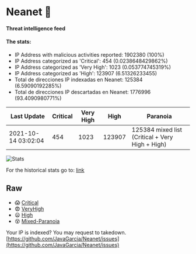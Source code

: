 # Neanet :hocho:
#### Threat intelligence feed
#### The stats:

- IP Address with malicious activities reported: 1902380 (100%)
- IP Address categorized as 'Critical':  454 (0.0238648429862%)
- IP Address categorized as 'Very High':  1023 (0.053774745319%)
- IP Address categorized as 'High':  123907 (6.51326233455)
- Total de direcciones IP indexadas en Neanet:  125384 (6.59090192285%)
- Total de direcciones IP descartadas en Neanet:  1776996 (93.4090980771%)

| Last Update | Critical | Very High | High | Paranoia |
| --- | --- | --- | --- | --- |
| 2021-10-14 03:02:04 | 454 | 1023 | 123907 | 125384 mixed list (Critical + Very High + High)|

![Stats](https://docs.google.com/spreadsheets/d/e/2PACX-1vSnaNMIXVabIpDJjufMlzH7poXnshF3mgd8Is1g9ytUEzVsP5my4Trn8f-xkoLLQ38xpL3HtmUexLo6/pubchart?oid=501124687&format=image)

For the historical stats go to: [link](/stats.csv)
## Raw
- :scream: [Critical](https://raw.githubusercontent.com/JavaGarcia/Neanet/master/blacklists/neanet_critical.txt)
- :fearful: [VeryHigh](https://raw.githubusercontent.com/JavaGarcia/Neanet/master/blacklists/neanet_veryHigh.txtt)
- :frowning: [High](https://raw.githubusercontent.com/JavaGarcia/Neanet/master/blacklists/neanet_high.txt)
- :dizzy_face: [Mixed-Paranoia](https://raw.githubusercontent.com/JavaGarcia/Neanet/master/blacklists/neanet_all.txt)


Your IP is indexed? You may request to takedown. [https://github.com/JavaGarcia/Neanet/issues](https://github.com/JavaGarcia/Neanet/issues)




































































































































































































































































































































































































































































































































































































































































































































































































































































































































































































































































































































































































































































































































































































































































































































































































































































































































































































































































































































































































































































































































































































































































































































































































































































































































































































































































































































































































































































































































































































































































































































































































































































































































































































































































































































































































































































































































































































































































































































































































































































































































































































































































































































































































































































































































































































































































































































































































































































































































































































































































































































































































































































































































































































































































































































































































































































































































































































































































































































































































































































































































































































































































































































































































































































































































































































































































































































































































































































































































































































































































































































































































































































































































































































































































































































































































































































































































































































































































































































































































































































































































































































































































































































































































































































































































































































































































































































































































































































































































































































































































































































































































































































































































































































































































































































































































































































